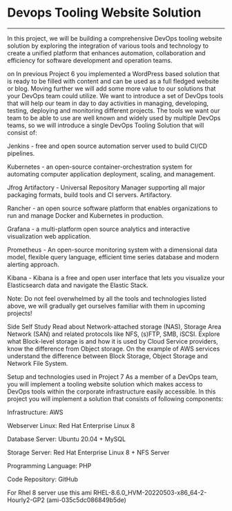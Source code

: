 # Devops Tooling Website Solution
---
In this project, we will be building a comprehensive DevOps tooling website solution by exploring the integration of various tools and technology to create a unified platform that enhances automation, 
collaboration and efficiency for software development and operation teams.

on 
In previous Project 6 you implemented a WordPress based solution that is ready to be filled with content and can be used as a full fledged website or blog. Moving further we will add some more value to our
solutions that your DevOps team could utilize. We want to introduce a set of DevOps tools that will help our team in day to day activities in managing, developing, testing, deploying and monitoring different projects.
The tools we want our team to be able to use are well known and widely used by multiple DevOps teams, so we will introduce a single DevOps Tooling Solution that will consist of:


Jenkins - free and open source automation server used to build CI/CD pipelines.

Kubernetes - an open-source container-orchestration system for automating computer application deployment, scaling, and management.

Jfrog Artifactory - Universal Repository Manager supporting all major packaging formats, build tools and CI servers. Artifactory.

Rancher - an open source software platform that enables organizations to run and manage Docker and Kubernetes in production.

Grafana - a multi-platform open source analytics and interactive visualization web application.

Prometheus - An open-source monitoring system with a dimensional data model, flexible query language, efficient time series database and modern alerting approach.

Kibana - Kibana is a free and open user interface that lets you visualize your Elasticsearch data and navigate the Elastic Stack.

Note: Do not feel overwhelmed by all the tools and technologies listed above, we will gradually get ourselves familiar with them in upcoming projects!

Side Self Study
Read about Network-attached storage (NAS), Storage Area Network (SAN) and related protocols like NFS, (s)FTP, SMB, iSCSI. Explore what Block-level storage is and how it is used by Cloud Service providers, know the difference from Object storage.
On the example of AWS services understand the difference between Block Storage, Object Storage and Network File System.

Setup and technologies used in Project 7
As a member of a DevOps team, you will implement a tooling website solution which makes access to DevOps tools within the corporate infrastructure  easily accessible.
In this project you will implement a solution that consists of following components:


Infrastructure: AWS

Webserver Linux: Red Hat Enterprise Linux 8

Database Server: Ubuntu  20.04 + MySQL

Storage Server: Red Hat Enterprise Linux 8 + NFS Server

Programming Language: PHP

Code Repository: GitHub



For Rhel 8 server use this ami RHEL-8.6.0_HVM-20220503-x86_64-2-Hourly2-GP2 (ami-035c5dc086849b5de)
